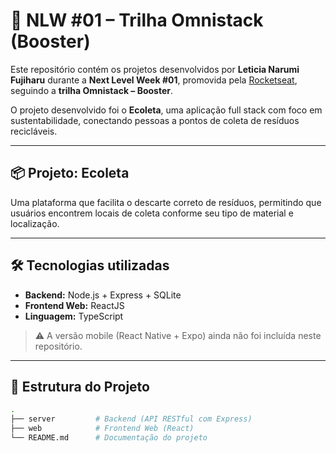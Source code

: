 # 🚀 NLW #01 – Trilha Omnistack (Booster)

Este repositório contém os projetos desenvolvidos por **Leticia Narumi Fujiharu** durante a **Next Level Week #01**, promovida pela [Rocketseat](https://rocketseat.com.br), seguindo a **trilha Omnistack – Booster**.

O projeto desenvolvido foi o **Ecoleta**, uma aplicação full stack com foco em sustentabilidade, conectando pessoas a pontos de coleta de resíduos recicláveis.

---

## 📦 Projeto: Ecoleta

Uma plataforma que facilita o descarte correto de resíduos, permitindo que usuários encontrem locais de coleta conforme seu tipo de material e localização.

---

## 🛠️ Tecnologias utilizadas

- **Backend:** Node.js + Express + SQLite
- **Frontend Web:** ReactJS
- **Linguagem:** TypeScript

> ⚠️ A versão mobile (React Native + Expo) ainda não foi incluída neste repositório.

---

## 📁 Estrutura do Projeto

```bash
.
├── server         # Backend (API RESTful com Express)
├── web            # Frontend Web (React)
└── README.md      # Documentação do projeto

